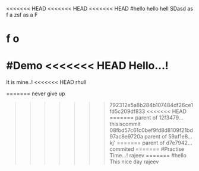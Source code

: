 <<<<<<< HEAD
<<<<<<< HEAD
<<<<<<< HEAD
#hello
hello
hell
SDasd
as
f
a
zsf
as
a
F

f
o
=======
#Demo
<<<<<<< HEAD
Hello...!
=======
It is mine..!
<<<<<<< HEAD
rhull

=======
never give up
>>>>>>> 792312e5a8b284b107484df26ce1fd5c209df833
<<<<<<< HEAD
=======
>>>>>>> parent of 12f3479... thisiscommit
>>>>>>> 08fbd57c61c0bef9fd8d8109f21bd97ac8e9720a
>>>>>>> parent of 59af1e8... kj'
=======
>>>>>>> parent of d7e7942... commited
=======
#Practise Time...!
>>>>>>> rajeev
=======
#hello
This nice day
>>>>>>> rajeev
